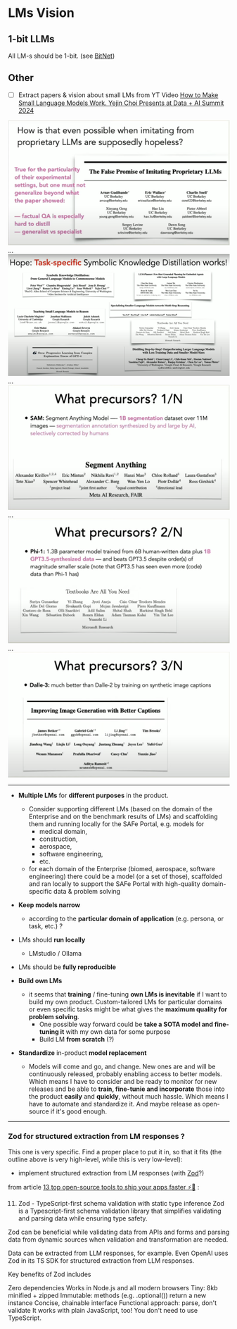 # LMs Vision


## 1-bit LLMs

All LM-s should be 1-bit. (see [BitNet](/ai-tools/LLM/local/tools/bitnet))


## Other

- [ ] Extract papers & vision about small LMs from YT Video [How to Make Small Language Models Work. Yejin Choi Presents at Data + AI Summit 2024](https://www.youtube.com/watch?v=OBkMbPpLCqw)

![](./img/small-lms-1.png)
...
![](./img/small-lms-2.png)
...
![](./img/small-lms-3.png)
...
![](./img/small-lms-4.png)
...
![](./img/small-lms-5.png)

---

- **Multiple LMs** for **different purposes** in the product.
    - Consider supporting different LMs (based on the domain of the Enterprise and on the benchmark results of LMs) and scaffolding them and running locally for the SAFe Portal, e.g. models for 
        - medical domain, 
        - construction, 
        - aerospace, 
        - software engineering,
        - etc.
    - for each domain of the Enterprise (biomed, aerospace, software engineering) there could be a model (or a set of those), scaffolded and ran locally to support the SAFe Portal with high-quality domain-specific data & problem solving 
- **Keep models narrow**
    - according to the **particular domain of application** (e.g. persona, or task, etc.) ?

- LMs should **run locally**
    - LMstudio / Ollama

- LMs should be **fully reproducible**

- **Build own LMs**
    - it seems that **training** / fine-tuning **own LMs is inevitable** if I want to build my own product. Custom-tailored LMs for particular domains or even specific tasks might be what gives the **maximum quality for problem solving**.
        - One possible way forward could be **take a SOTA model and fine-tuning it** with my own data for some purpose
        - Build LM **from scratch** (?)

- **Standardize** in-product **model replacement**
    - Models will come and go, and change. New ones are and will be continuously released, probably enabling access to better models. Which means I have to consider and be ready to monitor for new releases and be able to **train, fine-tunie and incorporate** those into the product **easily** and **quickly**, without much hassle. Which means I have to automate and standardize it. And maybe release as open-source if it's good enough.


---

### Zod for structured extraction from LM responses ?

This one is very specific. Find a proper place to put it in, so that it fits (the outline above is very high-level, while this is very low-level):

- implement structured extraction from LM responses (with [Zod](https://zod.dev/)?)

from article [13 top open-source tools to ship your apps faster ⚡🚀](https://dev.to/composiodev/13-top-open-source-tools-to-ship-your-apps-faster-4ihl) :

11. Zod - TypeScript-first schema validation with static type inference
Zod is a Typescript-first schema validation library that simplifies validating and parsing data while ensuring type safety.

Zod can be beneficial while validating data from APIs and forms and parsing data from dynamic sources when validation and transformation are needed.

Data can be extracted from LLM responses, for example. Even OpenAI uses Zod in its TS SDK for structured extraction from LLM responses.

Key benefits of Zod includes

Zero dependencies
Works in Node.js and all modern browsers
Tiny: 8kb minified + zipped
Immutable: methods (e.g. .optional()) return a new instance
Concise, chainable interface
Functional approach: parse, don't validate
It works with plain JavaScript, too! You don't need to use TypeScript.

